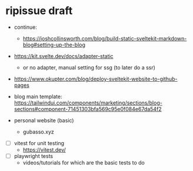 # ripissue draft

- continue:

  - https://joshcollinsworth.com/blog/build-static-sveltekit-markdown-blog#setting-up-the-blog

- https://kit.svelte.dev/docs/adapter-static
  - or no adapter, manual setting for ssg (to later do a ssr)
- https://www.okupter.com/blog/deploy-sveltekit-website-to-github-pages

- blog main template: https://tailwindui.com/components/marketing/sections/blog-sections#component-71451303bfa569c95e0f084e67da54f2

- personal website (basic)
  - gubasso.xyz
- [ ] vitest for unit testing
  - https://vitest.dev/
- [ ] playwright tests
  - videos/tutorials for which are the basic tests to do

